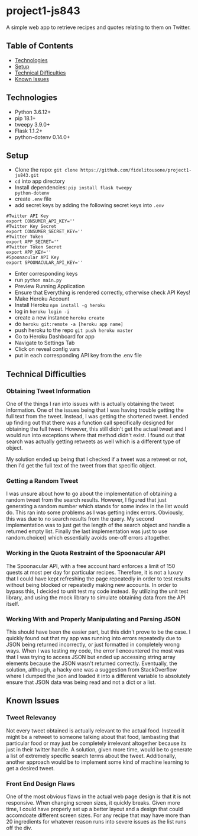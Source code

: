 # project1-js843
A simple web app to retrieve recipes and quotes relating to them on Twitter.

## Table of Contents
* [Technologies](#technologies)
* [Setup](#setup)
* [Technical Difficulties](#technical-difficulties)
* [Known Issues](#known-issues)

## Technologies
* Python 3.6.12+
* pip 18.1+
* tweepy 3.9.0+
* Flask 1.1.2+
* python-dotenv 0.14.0+

## Setup
- Clone the repo: `git clone https://github.com/fidelitousone/project1-js843.git`
- `cd` into app directory
- Install dependencies: <code>pip install flask tweepy python-dotenv</code>
- create `.env` file
- add secret keys by adding the following secret keys into `.env`
```
#Twitter API Key
export CONSUMER_API_KEY=''
#Twitter Key Secret
export CONSUMER_SECRET_KEY=''
#Twitter Token
export APP_SECRET=''
#Twitter Token Secret
export APP_KEY=''
#Spoonacular API Key
export SPOONACULAR_API_KEY=''
```
- Enter corresponding keys
- run `python main.py`
- Preview Running Application
- Ensure that Everything is rendered correctly, otherwise check API Keys!
- Make Heroku Account
- Install Heroku `npm install -g heroku`
- log in `heroku login -i`
- create a new instance `heroku create`
- do `heroku git:remote -a [heroku app name]`
- push heroku to the repo `git push heroku master`
- Go to Heroku Dashboard for app
- Navigate to Settings Tab
- Click on reveal config vars
- put in each corresponding API key from the .env file

## Technical Difficulties
### Obtaining Tweet Information
One of the things I ran into issues with is actually obtaining the tweet
information. One of the issues being that I was having trouble getting the 
full text from the tweet. Instead, I was getting the shortened tweet. I ended up
finding out that there was a function call specifically designed for obtaining
the full tweet. However, this still didn't get the actual tweet and I would
run into exceptions where that method didn't exist. I found out that search
was actually getting retweets as well which is a different type of object.

My solution ended up being that I checked if a tweet was a retweet or not,
then I'd get the full text of the tweet from that specific object.

### Getting a Random Tweet
I was unsure about how to go about the implementation of obtaining a random
tweet from the search results. However, I figured that just generating a
random number which stands for some index in the list would do. This ran
into some problems as I was getting index errors. Obviously, this was due
to no search results from the query. My second implementation was to just
get the length of the search object and handle a returned empty list.
Finally the last implementation was just to use random.choice() which
essentially avoids one-off errors altogether.

### Working in the Quota Restraint of the Spoonacular API
The Spoonacular API, with a free account hard enforces a limit of 150
quests at most per day for particular recipes. Therefore, it is not a
luxury that I could have kept refreshing the page repeatedly in order 
to test results without being blocked or repeatedly making new accounts.
In order to bypass this, I decided to unit test my code instead.
By utilizing the unit test library, and using the mock library to simulate
obtaining data from the API itself.

### Working With and Properly Manipulating and Parsing JSON
This should have been the easier part, but this didn't prove to be 
the case. I quickly found out that my app was running into errors
repeatedly due to JSON being returned incorrectly, or just formatted
in completely wrong ways. When I was testing my code, the error I 
encountered the most was that I was trying to access JSON but ended up
accessing string array elements because the JSON wasn't returned correctly.
Eventually, the solution, although, a hacky one was a suggestion from StackOverflow
where I dumped the json and loaded it into a different variable to absolutely ensure
that JSON data was being read and not a dict or a list.

## Known Issues
### Tweet Relevancy
Not every tweet obtained is actually relevant to the actual food. Instead it
might be a retweet to someone talking about that food, lambasting that 
particular food or may just be completely irrelevant altogether because 
its just in their twitter handle. A solution, given more time, would be to 
generate a list of extremely specific search terms about the tweet. Additionally,
another approach would be to implement some kind of machine learning to get
a desired tweet.

### Front End Design Flaws
One of the most obvious flaws in the actual web page design is that it is not
responsive. When changing screen sizes, it quickly breaks. Given more time, 
I could have properly set up a better layout and a design that could
accomdoate different screen sizes. For any recipe that may have more than
20 ingredients for whatever reason runs into severe issues as the list runs
off the div.
